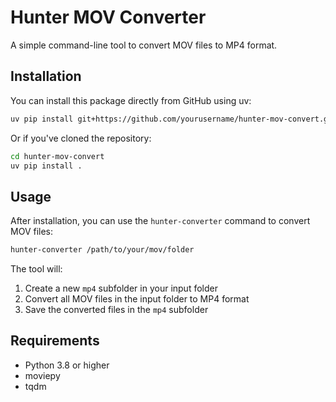 # Hunter MOV Converter

A simple command-line tool to convert MOV files to MP4 format.

## Installation

You can install this package directly from GitHub using uv:

```bash
uv pip install git+https://github.com/yourusername/hunter-mov-convert.git
```

Or if you've cloned the repository:

```bash
cd hunter-mov-convert
uv pip install .
```

## Usage

After installation, you can use the `hunter-converter` command to convert MOV files:

```bash
hunter-converter /path/to/your/mov/folder
```

The tool will:
1. Create a new `mp4` subfolder in your input folder
2. Convert all MOV files in the input folder to MP4 format
3. Save the converted files in the `mp4` subfolder

## Requirements

- Python 3.8 or higher
- moviepy
- tqdm
